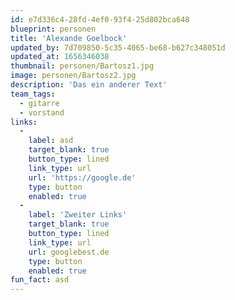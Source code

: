 ```yaml
---
id: e7d336c4-28fd-4ef0-93f4-25d802bca648
blueprint: personen
title: 'Alexande Goelbock'
updated_by: 7d709850-5c35-4065-be68-b627c348051d
updated_at: 1656346038
thumbnail: personen/Bartosz1.jpg
image: personen/Bartosz2.jpg
description: 'Das ein anderer Text'
team_tags:
  - gitarre
  - vorstand
links:
  -
    label: asd
    target_blank: true
    button_type: lined
    link_type: url
    url: 'https://google.de'
    type: button
    enabled: true
  -
    label: 'Zweiter Links'
    target_blank: true
    button_type: lined
    link_type: url
    url: googlebest.de
    type: button
    enabled: true
fun_fact: asd
---
```

